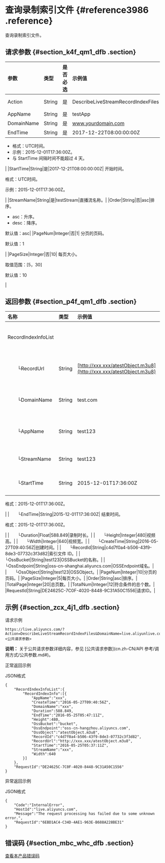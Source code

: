 # 查询录制索引文件 {#reference3986 .reference}

查询录制索引文件。

## 请求参数 {#section_k4f_qm1_dfb .section}

|参数|类型|是否必选|示例值|描述|
|:-|:-|:---|:--|:-|
|Action|String|是|DescribeLiveStreamRecordIndexFiles|系统规定参数。取值：DescribeLiveStreamRecordIndexFiles|
|AppName|String|是|testApp|直播流所属应用名称。|
|DomainName|String|是|www.yourdomain.com|您的加速域名。|
|EndTime|String|是|2017-12-22T08:00:00:00Z| 结束时间。

 -   格式：UTC时间。
-   示例：2015-12-01T17:36:00Z。
-   与 StartTime 间隔时间不能超过 4 天。

 |
|StartTime|String|是|2017-12-21T08:00:00:00Z| 开始时间。

 格式：UTC时间。

 示例：2015-12-01T17:36:00Z。

 |
|StreamName|String|是|testStream|直播流名称。|
|Order|String|否|asc|排序。

-   asc：升序。
-   desc：降序。

默认值：asc|
|PageNum|Integer|否|1| 分页的页码。

 默认值：1

 |
|PageSize|Integer|否|10| 每页大小。

 取值范围：\[5，30\]

 默认值：10

 |

## 返回参数 {#section_p4f_qm1_dfb .section}

|名称|类型|示例值|描述|
|:-|:-|:--|:-|
|RecordIndexInfoList| | |录制配置列表。|
|  └RecordUrl|String|[http://xxx.xxx/atestObject.m3u8](http://xxx.xxx/atestObject.m3u8)|索引文件地址。|
|  └DomainName|String|test.com|流所属加速域名。|
|  └AppName|String|test123|流所属应用名称。|
|  └StreamName|String|test123|直播流名称。|
|  └StartTime|String|2015-12-01T17:36:00Z| 开始时间。

 格式：2015-12-01T17:36:00Z。

 |
|  └EndTime|String|2015-12-01T17:36:00Z| 结束时间。

 格式：2015-12-01T17:36:00Z。

 |
|  └Duration|Float|588.849|录制时长。|
|  └Height|Integer|480|视频高。|
|  └Width|Integer|640|视频宽。|
|  └CreateTime|String|2016-05-27T09:40:56Z|创建时间。|
|  └RecordId|String|c4d7f0a4-b506-43f9-8de3-07732c3f3d82|索引文件 ID。|
|  └OssBucket|String|test123|OSSBucket的名称。|
|  └OssEndpoint|String|oss-cn-shanghai.aliyuncs.com|OSSEndpoint域名。|
|  └OssObject|String|test123|OSSObject。|
|PageNum|Integer|10|分页的页码。|
|PageSize|Integer|5|每页大小。|
|Order|String|asc|排序。|
|TotalPage|Integer|20|总页数。|
|TotalNum|Integer|12|符合条件的总个数。|
|RequestId|String|DE24625C-7C0F-4020-8448-9C31A50C1556|请求ID。|

## 示例 {#section_zcx_4j1_dfb .section}

请求示例

```
https://live.aliyuncs.com/?Action=DescribeLiveStreamRecordIndexFiles&DomainName=live.aliyunlive.com&AppName=aliyuntest&StreamName=xxx&StartTime=xxx&EndTime=xxx&<公共请求参数> 
```

**说明：** 关于公共请求参数详细内容，参见 [公共请求参数](cn.zh-CN/API 参考/调用方式/公共参数.md#)。

正常返回示例

JSON格式

```
{
    "RecordIndexInfoList":{
        "RecordIndexInfo":[{
            "AppName":"xxx",
            "CreateTime":"2016-05-27T09:40:56Z",
            "DomainName":"xxx",
            "Duration":588.849,
            "EndTime":"2016-05-25T05:47:11Z",
            "Height":480,
            "OssBucket":"bucket",
            "OssEndpoint":"oss-cn-hangzhou.aliyuncs.com",
            "OssObject":"atestObject.m3u8",
            "RecordId":"c4d7f0a4-b506-43f9-8de3-07732c3f3d82",
            "RecordUrl":"http://xxx.xxx/atestObject.m3u8",
            "StartTime":"2016-05-25T05:37:11Z",
            "StreamName":"xxx",
            "Width":640
        }]
    },
    "RequestId":"DE24625C-7C0F-4020-8448-9C31A50C1556"
}
```

异常返回示例

JSON格式

```
{
    "Code":"InternalError",
    "HostId":"live.aliyuncs.com",
    "Message":"The request processing has failed due to some unknown error.",
    "RequestId":"6EBD1AC4-C34D-4AE1-963E-B688A228BE31"
}
```

## 错误码 {#section_mbc_whc_dfb .section}

 [查看本产品错误码](https://error-center.aliyun.com/status/product/live) 

